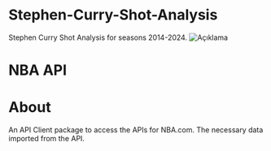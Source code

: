 # Stephen-Curry-Shot-Analysis
Stephen Curry Shot Analysis for seasons 2014-2024.
![Açıklama](https://image-cdn.essentiallysports.com/wp-content/uploads/9818ccc9cf8a4e768a9f132937b6c631.jpg?width=600)

# NBA API
# About
An API Client package to access the APIs for NBA.com. The necessary data imported from the API.

